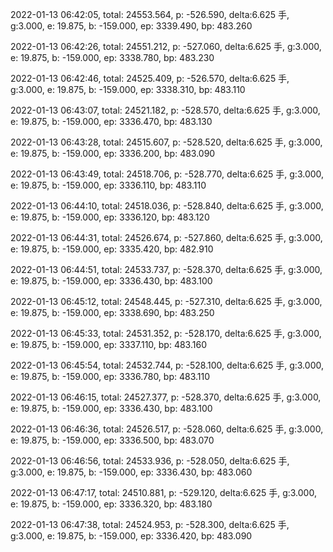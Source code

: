 2022-01-13 06:42:05, total: 24553.564, p: -526.590, delta:6.625 手, g:3.000, e: 19.875, b: -159.000, ep: 3339.490, bp: 483.260

2022-01-13 06:42:26, total: 24551.212, p: -527.060, delta:6.625 手, g:3.000, e: 19.875, b: -159.000, ep: 3338.780, bp: 483.230

2022-01-13 06:42:46, total: 24525.409, p: -526.570, delta:6.625 手, g:3.000, e: 19.875, b: -159.000, ep: 3338.310, bp: 483.110

2022-01-13 06:43:07, total: 24521.182, p: -528.570, delta:6.625 手, g:3.000, e: 19.875, b: -159.000, ep: 3336.470, bp: 483.130

2022-01-13 06:43:28, total: 24515.607, p: -528.520, delta:6.625 手, g:3.000, e: 19.875, b: -159.000, ep: 3336.200, bp: 483.090

2022-01-13 06:43:49, total: 24518.706, p: -528.770, delta:6.625 手, g:3.000, e: 19.875, b: -159.000, ep: 3336.110, bp: 483.110

2022-01-13 06:44:10, total: 24518.036, p: -528.840, delta:6.625 手, g:3.000, e: 19.875, b: -159.000, ep: 3336.120, bp: 483.120

2022-01-13 06:44:31, total: 24526.674, p: -527.860, delta:6.625 手, g:3.000, e: 19.875, b: -159.000, ep: 3335.420, bp: 482.910

2022-01-13 06:44:51, total: 24533.737, p: -528.370, delta:6.625 手, g:3.000, e: 19.875, b: -159.000, ep: 3336.430, bp: 483.100

2022-01-13 06:45:12, total: 24548.445, p: -527.310, delta:6.625 手, g:3.000, e: 19.875, b: -159.000, ep: 3338.690, bp: 483.250

2022-01-13 06:45:33, total: 24531.352, p: -528.170, delta:6.625 手, g:3.000, e: 19.875, b: -159.000, ep: 3337.110, bp: 483.160

2022-01-13 06:45:54, total: 24532.744, p: -528.100, delta:6.625 手, g:3.000, e: 19.875, b: -159.000, ep: 3336.780, bp: 483.110

2022-01-13 06:46:15, total: 24527.377, p: -528.370, delta:6.625 手, g:3.000, e: 19.875, b: -159.000, ep: 3336.430, bp: 483.100

2022-01-13 06:46:36, total: 24526.517, p: -528.060, delta:6.625 手, g:3.000, e: 19.875, b: -159.000, ep: 3336.500, bp: 483.070

2022-01-13 06:46:56, total: 24533.936, p: -528.050, delta:6.625 手, g:3.000, e: 19.875, b: -159.000, ep: 3336.430, bp: 483.060

2022-01-13 06:47:17, total: 24510.881, p: -529.120, delta:6.625 手, g:3.000, e: 19.875, b: -159.000, ep: 3336.320, bp: 483.180

2022-01-13 06:47:38, total: 24524.953, p: -528.300, delta:6.625 手, g:3.000, e: 19.875, b: -159.000, ep: 3336.420, bp: 483.090